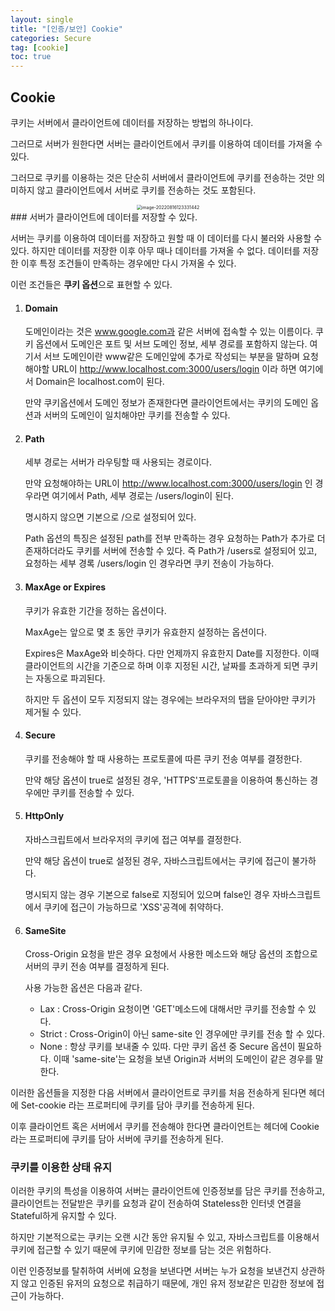 ```yaml
---
layout: single
title: "[인증/보안] Cookie"
categories: Secure
tag: [cookie]
toc: true
---
```


## Cookie

쿠키는 서버에서 클라이언트에 데이터를 저장하는 방법의 하나이다.

그러므로 서버가 원한다면 서버는 클라이언트에서 쿠키를 이용하여 데이터를 가져올 수 있다.

그러므로 쿠키를 이용하는 것은 단순히 서버에서 클라이언트에 쿠키를 전송하는 것만 의미하지 않고 클라이언트에서 서버로 쿠키를 전송하는 것도 포함된다.
<center>
<img src="../../images/2022-08-16-secure_second/image-20220816123331442.png" alt="image-20220816123331442" style="zoom:50%;" />
</center>
### 서버가 클라이언트에 데이터를 저장할 수 있다.

서버는 쿠키를 이용하여 데이터를 저장하고 원할 때 이 데이터를 다시 불러와 사용할 수 있다. 하지만 데이터를 저장한 이후 아무 때나 데이터를 가져올 수 없다. 데이터를 저장한 이후 특정 조건들이 만족하는 경우에만 다시 가져올 수 있다.

이런 조건들은 **쿠키 옵션**으로 표현할 수 있다.

1. #### Domain

   도메인이라는 것은 www.google.com과 같은 서버에 접속할 수 있는 이름이다. 쿠키 옵션에서 도메인은 포트 및 서브 도메인 정보, 세부 경로를 포함하지 않는다. 여기서 서브 도메인이란 www같은 도메인앞에 추가로 작성되는 부분을 말하며 요청해야할 URL이 http://www.localhost.com:3000/users/login 이라 하면 여기에서 Domain은 localhost.com이 된다.

   만약 쿠키옵션에서 도메인 정보가 존재한다면 클라이언트에서는 쿠키의 도메인 옵션과 서버의 도메인이 일치해야만 쿠키를 전송할 수 있다.

2. #### Path

   세부 경로는 서버가 라우팅할 때 사용되는 경로이다.

   만약 요청해야하는 URL이 http://www.localhost.com:3000/users/login 인 경우라면 여기에서 Path, 세부 경로는 /users/login이 된다.

   명시하지 않으면 기본으로 /으로 설정되어 있다.

   Path 옵션의 특징은 설정된 path를 전부 만족하는 경우 요청하는 Path가 추가로 더 존재하더라도 쿠키를 서버에 전송할 수 있다. 즉 Path가 /users로 설정되어 있고, 요청하는 세부 경록 /users/login 인 경우라면 쿠키 전송이 가능하다.

3. #### MaxAge or Expires

   쿠키가 유효한 기간을 정하는 옵션이다.

   MaxAge는 앞으로 몇 초 동안 쿠키가 유효한지 설정하는 옵션이다.

   Expires은 MaxAge와 비슷하다. 다만 언제까지 유효한지 Date를 지정한다. 이때 클라이언트의 시간을 기준으로 하며 이후 지정된 시간, 날짜를 초과하게 되면 쿠키는 자동으로 파괴된다.

   하지만 두 옵션이 모두 지정되지 않는 경우에는 브라우저의 탭을 닫아야만 쿠키가 제거될 수 있다.

4. #### Secure

   쿠키를 전송해야 할 때 사용하는 프로토콜에 따른 쿠키 전송 여부를 결정한다.

   만약 해당 옵션이 true로 설정된 경우, 'HTTPS'프로토콜을 이용하여 통신하는 경우에만 쿠키를 전송할 수 있다.

5. #### HttpOnly

   자바스크립트에서 브라우저의 쿠키에 접근 여부를 결정한다.

   만약 해당 옵션이 true로 설정된 경우, 자바스크립트에서는 쿠키에 접근이 불가하다.

   명시되지 않는 경우 기본으로 false로 지정되어 있으며 false인 경우 자바스크립트에서 쿠키에 접근이 가능하므로 'XSS'공격에 취약하다.

6. #### SameSite

   Cross-Origin 요청을 받은 경우 요청에서 사용한 메소드와 해당 옵션의 조합으로 서버의 쿠키 전송 여부를 결정하게 된다.

   사용 가능한 옵션은 다음과 같다.

   - Lax : Cross-Origin 요청이면 'GET'메소드에 대해서만 쿠키를 전송할 수 있다.
   - Strict : Cross-Origin이 아닌 same-site 인 경우에만 쿠키를 전송 할 수 있다.
   - None : 항상 쿠키를 보내줄 수 있따. 다만 쿠키 옵션 중 Secure 옵션이 필요하다. 이때 'same-site'는 요청을 보낸 Origin과 서버의 도메인이 같은 경우를 말한다.

이러한 옵션들을 지정한 다음 서버에서 클라이언트로 쿠키를 처음 전송하게 된다면 헤더에 Set-cookie 라는 프로퍼티에 쿠키를 담아 쿠키를 전송하게 된다.

이후 클라이언트 혹은 서버에서 쿠키를 전송해야 한다면 클라이언트는 헤더에 Cookie라는 프로퍼티에 쿠키를 담아 서버에 쿠키를 전송하게 된다.

### 쿠키를 이용한 상태 유지

이러한 쿠키의 특성을 이용하여 서버는 클라이언트에 인증정보를 담은 쿠키를 전송하고, 클라이언트는 전달받은 쿠키를 요청과 같이 전송하여 Stateless한 인터넷 연결을 Stateful하게 유지할 수 있다.

하지만 기본적으로는 쿠키는 오랜 시간 동안 유지될 수 있고, 자바스크립트를 이용해서 쿠키에 접근할 수 있기 때문에 쿠키에 민감한 정보를 담는 것은 위험하다.

이런 인증정보를 탈취하여 서버에 요청을 보낸다면 서버는 누가 요청을 보낸건지 상관하지 않고 인증된 유저의 요청으로 취급하기 때문에, 개인 유저 정보같은 민감한 정보에 접근이 가능하다.

